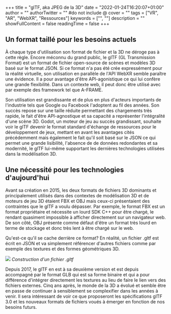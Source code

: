 +++
title = "glTF, aka JPEG de la 3D"
date = "2022-01-24T16:20:07+01:00"
author = ""
authorTwitter = "" #do not include @
cover = ""
tags = ["VR", "AR", "WebXR", "Ressources"]
keywords = ["", ""]
description = ""
showFullContent = false
readingTime = false
+++

## Un format taillé pour les besoins actuels

À chaque type d'utilisation son format de fichier et la 3D ne déroge pas à cette règle. Encore méconnu du grand public, le glTF (GL Transmission Format) est un format de fichier open-source de scènes et modèles 3D basé sur le format JSON. Si ce format n'a pas été crée expressément pour la réalité virtuelle, son utilisation en parallèle de l'API WebXR semble paraître une évidence. Il a pour avantage d'être API-agonistique ce qui lui confère une grande flexibilité. Dans un contexte web, il peut donc être utilisé avec par exemple des framework tel que A-FRAME. 

Son utilisation est grandissante et de plus en plus d'acteurs importants de l'industrie tels que Google ou Facebook l'adoptent au fil des années. Son succès repose sur une taille réduite permettant des chargements très rapide, le fait d'être API-agnostique et sa capacité a représenter l'intégralité d'une scène 3D. Godot, un moteur de jeu au succès grandissant, souhaite voir le glTF devenir le format standard d'échange de ressources pour le développement de jeux, mettant en avant les avantages cités précédemment mais également le fait qu'il soit basé sur le JSON ce qui permet une grande lisibilité, l'absence de de données redondantes et sa modernité, le glTF lui-même supportant les dernières technologies utilisées dans la modélisation 3D.

## Une nécessité pour les technologies d'aujourd'hui

Avant sa création en 2015, les deux formats de fichiers 3D dominants et principalement utilisés dans des contextes de modélisation 3D et de moteurs de jeu 3D étaient FBX et OBJ mais ceux-ci présentaient des contraintes que le glTF a voulu dépasser. Par exemple, le format FBX est un format propriétaire et nécessite un lourd SDK C++ pour être chargé, le rendant quasiment impossible à afficher directement sur un navigateur web. De son côté, OBJ présente comme défaut d'être un format très lourd en terme de stockage et donc très lent à être chargé sur le web.


Qu'est-ce qu'il se cache derrière ce format? En réalité, un fichier .gltf est écrit en JSON et va simplement référencer d'autres fichiers comme par exemple des textures et des formes géométriques 3D.

![](https://www.khronos.org/assets/uploads/apis/2020-core-gltf-2-0-asset-structure.jpg)
*Construction d'un fichier .gltf*



Depuis 2017, le glTF en est à sa deuxième version et est depuis accompagné par le format GLB qui est sa forme binaire et qui a pour différence d'intégrer directement les textures au lieu de faire le lien vers des fichiers externes. Cinq ans après, le monde de la 3D a évolué et semble être en passe de continuer à sensiblement se complexifier dans les années à venir. Il sera intéressant de voir ce que proposeront les spécifications glTF 3.0 et les nouveaux formats de fichiers voués à émerger en fonction de nos besoins futurs.

